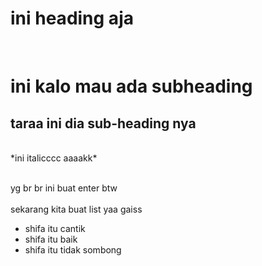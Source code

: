 # ini heading aja 
<br>

ini kalo mau ada subheading
==
taraa ini dia sub-heading nya
-- 
<br>
*ini italicccc aaaakk* <br>

<br> yg br br ini buat enter btw <br>
<br> sekarang kita buat list yaa gaiss
- shifa itu cantik
- shifa itu baik
- shifa itu tidak sombong
